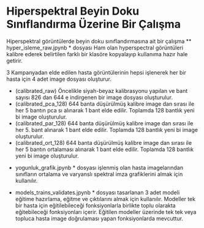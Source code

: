 # Hiperspektral Beyin Doku Sınıflandırma Üzerine Bir Çalışma
Hiperspektral görüntülerde beyin doku sınıflandırmasına ait bir çalışma
  ** hyper_isleme_raw.jpynb * dosyası Ham olan hyperspectral görüntüleri kalibre ederek belirtilen farklı bir klasöre kopyalayıp kullanıma hazır hale getirir.
    
  3 Kampanyadan elde edilen hasta görüntülerinin hepsi işlenerek her bir hasta için 4 adet image dosyası oluşturur.
  - (calibrated_raw) Öncelikle siyah-beyaz kalibrasyonu yapılan ve bant sayısı 826 dan 644 e indirgenen bir image dosyası oluşturulur.
  - (calibrated_pca_128) 644 banta düşürülmüş kalibre image dan sırası ile her 5 bantın pca sı alınarak 1 bant elde edilir. Toplamda 128 bantlık yeni bi image oluşturulur.
  - (calibrated_par_128) 644 banta düşürülmüş kalibre image dan sırası ile her 5. bant alınarak 1 bant elde edilir. Toplamda 128 bantlık yeni bi image oluşturulur.
  - (calibrated_ort_128) 644 banta düşürülmüş kalibre image dan sırası ile her 5 bantın ortalaması alınarak 1 bant elde edilir. Toplamda 128 bantlık yeni bi image oluşturulur.

* yogunluk_grafik.jpynb * dosyası işlenmiş olan hasta imagelarından sınıfların ortalama ve varyanslı spektral imza grafiklerini almak için kullanılır.

* models_trains_validates.jpynb * dosyası tasarlanan 3 adet modeli eğitime hazırlama, eğitme ve çıktılarını almak için kullanılır. Modeller tek bir hasta için eğitilebileceği fonksiyonlarla birlikte toplu olarakta eğitebileceği fonksiyonları içerir. Eğitilen modeller üzerinde tek tek veya topluca hasta image doğrulaması yapan fonksiyonlarda mevcuttur.
